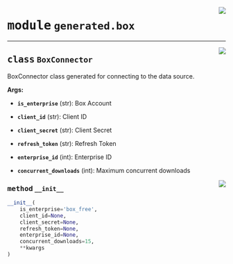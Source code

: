 <!-- markdownlint-disable -->

<a href="../../package/generated/box.py#L0"><img align="right" style="float:right;" src="https://img.shields.io/badge/-source-cccccc?style=flat-square"></a>

# <kbd>module</kbd> `generated.box`






---

<a href="../../package/generated/box.py#L14"><img align="right" style="float:right;" src="https://img.shields.io/badge/-source-cccccc?style=flat-square"></a>

## <kbd>class</kbd> `BoxConnector`
BoxConnector class generated for connecting to the data source. 



**Args:**
 


 - <b>`is_enterprise`</b> (str):  Box Account 


 - <b>`client_id`</b> (str):  Client ID 


 - <b>`client_secret`</b> (str):  Client Secret 


 - <b>`refresh_token`</b> (str):  Refresh Token 


 - <b>`enterprise_id`</b> (int):  Enterprise ID 


 - <b>`concurrent_downloads`</b> (int):  Maximum concurrent downloads 

<a href="../../package/generated/box.py#L34"><img align="right" style="float:right;" src="https://img.shields.io/badge/-source-cccccc?style=flat-square"></a>

### <kbd>method</kbd> `__init__`

```python
__init__(
    is_enterprise='box_free',
    client_id=None,
    client_secret=None,
    refresh_token=None,
    enterprise_id=None,
    concurrent_downloads=15,
    **kwargs
)
```









